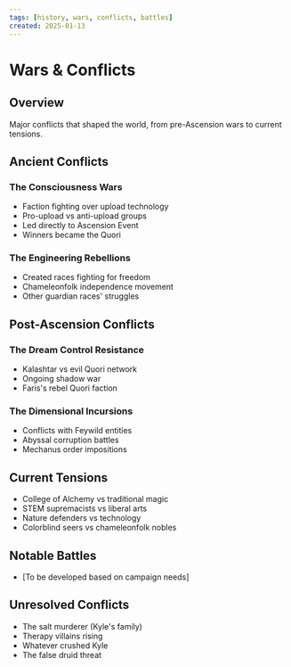 ```yaml
---
tags: [history, wars, conflicts, battles]
created: 2025-01-13
---
```


# Wars & Conflicts

## Overview
Major conflicts that shaped the world, from pre-Ascension wars to current tensions.

## Ancient Conflicts

### The Consciousness Wars
- Faction fighting over upload technology
- Pro-upload vs anti-upload groups
- Led directly to Ascension Event
- Winners became the Quori

### The Engineering Rebellions
- Created races fighting for freedom
- Chameleonfolk independence movement
- Other guardian races' struggles

## Post-Ascension Conflicts

### The Dream Control Resistance
- Kalashtar vs evil Quori network
- Ongoing shadow war
- Faris's rebel Quori faction

### The Dimensional Incursions
- Conflicts with Feywild entities
- Abyssal corruption battles
- Mechanus order impositions

## Current Tensions
- College of Alchemy vs traditional magic
- STEM supremacists vs liberal arts
- Nature defenders vs technology
- Colorblind seers vs chameleonfolk nobles

## Notable Battles
- [To be developed based on campaign needs]

## Unresolved Conflicts
- The salt murderer (Kyle's family)
- Therapy villains rising
- Whatever crushed Kyle
- The false druid threat